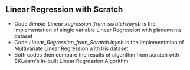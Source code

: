 ## Linear Regression with Scratch

* Code _Simple_Linear_regression_from_scratch.ipynb_ is the implementation of single variable Linear Regression with placements dataset
* Code _Linear_Regression_from_Scratch.ipynb_ is the implementation of Multivariate Linear Regression with Iris dataset.
* Both codes then compare the results of algorithm from scratch with SKLearn's in-built Linear Regression Algorithm
